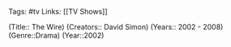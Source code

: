 Tags: #tv
Links: [[TV Shows]]

(Title:: The Wire)
(Creators:: David Simon)
(Years:: 2002 - 2008)
(Genre::Drama)
(Year::2002)









